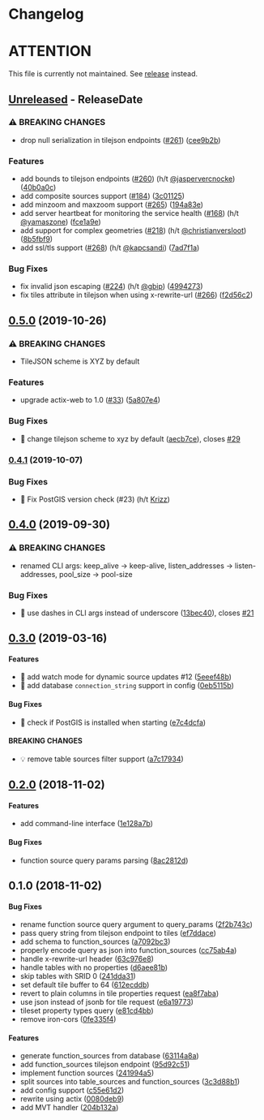 # Changelog

<!-- next-header -->

# ATTENTION
This file is currently not maintained. See [release](https://github.com/maplibre/martin/releases) instead.

## [Unreleased] - ReleaseDate

### ⚠ BREAKING CHANGES

* drop null serialization in tilejson endpoints ([#261](https://github.com/maplibre/martin/issues/261)) ([cee9b2b](https://github.com/maplibre/martin/commit/cee9b2bd8ca5e7303a416ada766616d864ec1f6a))

### Features

* add bounds to tilejson endpoints ([#260](https://github.com/maplibre/martin/issues/260)) (h/t [@jaspervercnocke](https://github.com/jaspervercnocke)) ([40b0a0c](https://github.com/maplibre/martin/commit/40b0a0c26aa93549fc1497faaf848049e1015070))
* add composite sources support ([#184](https://github.com/maplibre/martin/issues/184)) ([3c01125](https://github.com/maplibre/martin/commit/3c01125fc5ddb9c52aece570ae043e651c7a397c))
* add minzoom and maxzoom support ([#265](https://github.com/maplibre/martin/issues/265)) ([194a83e](https://github.com/maplibre/martin/commit/194a83e63f763323865a7f59e410e2931ce46e0a))
* add server heartbeat for monitoring the service health ([#168](https://github.com/maplibre/martin/issues/168)) (h/t [@yamaszone](https://github.com/yamaszone)) ([fce1a9e](https://github.com/maplibre/martin/commit/fce1a9e722692b24294c3766055602768112d392))
* add support for complex geometries ([#218](https://github.com/maplibre/martin/issues/218)) (h/t [@christianversloot](https://github.com/christianversloot)) ([8b5fbf9](https://github.com/maplibre/martin/commit/8b5fbf956545746d0f28e66fb73275ad46945259))
* add ssl/tls support ([#268](https://github.com/maplibre/martin/issues/268)) (h/t [@kapcsandi](https://github.com/kapcsandi)) ([7ad7f1a](https://github.com/maplibre/martin/commit/7ad7f1ab8b8fec856ca8f6f50d2ca7f897a10274))

### Bug Fixes

* fix invalid json escaping ([#224](https://github.com/maplibre/martin/issues/224)) (h/t [@gbip](https://github.com/gbip)) ([4994273](https://github.com/maplibre/martin/commit/49942734af5fcaffa4b4430e48600a0e4183d1bc))
* fix tiles attribute in tilejson when using x-rewrite-url ([#266](https://github.com/maplibre/martin/issues/266)) ([f2d56c2](https://github.com/maplibre/martin/commit/f2d56c2f7d28d858c09cab90ff13789d595ba6da))

<!-- next-url -->
[Unreleased]: https://github.com/maplibre/martin/compare/v0.5.0...HEAD

## [0.5.0](https://github.com/maplibre/martin/compare/v0.4.1...v0.5.0) (2019-10-26)


### ⚠ BREAKING CHANGES

* TileJSON scheme is XYZ by default

### Features

* upgrade actix-web to 1.0 ([#33](https://github.com/maplibre/martin/issues/33)) ([5a807e4](https://github.com/maplibre/martin/commit/5a807e40e272f6b2ccf4e7d33290521b2736b54d))


### Bug Fixes

* 🐛 change tilejson scheme to xyz by default ([aecb7ce](https://github.com/maplibre/martin/commit/aecb7ce6f45fc72034d20fcfaca186506a8dfce7)), closes [#29](https://github.com/maplibre/martin/issues/29)

### [0.4.1](https://github.com/maplibre/martin/compare/v0.4.0...v0.4.1) (2019-10-07)

### Bug Fixes

- 🐛 Fix PostGIS version check (#23) (h/t [Krizz](https://github.com/Krizz))

## [0.4.0](https://github.com/maplibre/martin/compare/v0.3.0...v0.4.0) (2019-09-30)

### ⚠ BREAKING CHANGES

- renamed CLI args: keep_alive -> keep-alive, listen_addresses ->
  listen-addresses, pool_size -> pool-size

### Bug Fixes

- 🐛 use dashes in CLI args instead of underscore ([13bec40](https://github.com/maplibre/martin/commit/13bec40)), closes [#21](https://github.com/maplibre/martin/issues/21)

## [0.3.0](https://github.com/maplibre/martin/compare/v0.2.0...v0.3.0) (2019-03-16)

#### Features

- 🎸 add watch mode for dynamic source updates #12 ([5eeef48b](https://github.com/maplibre/martin/commit/5eeef48b30ae22df83d1cff12ea1c6410e741b6b))
- 🎸 add database `connection_string` support in config ([0eb5115b](https://github.com/maplibre/martin/commit/0eb5115ba161e3d40e74fab4814d171b55de6804))

#### Bug Fixes

- 🐛 check if PostGIS is installed when starting ([e7c4dcfa](https://github.com/maplibre/martin/commit/e7c4dcfa140fa6bc774fe185cb57159eeb9062e7))

#### BREAKING CHANGES

- 💡 remove table sources filter support ([a7c17934](https://github.com/maplibre/martin/commit/a7c17934e2ea4188b2d4bd20e714441f30ea2731))

## [0.2.0](https://github.com/maplibre/martin/compare/v0.1.0...v0.2.0) (2018-11-02)

#### Features

- add command-line interface ([1e128a7b](https://github.com/maplibre/martin/commit/1e128a7bef484e116773d08e1e2e1a9be604aa9f))

#### Bug Fixes

- function source query params parsing ([8ac2812d](https://github.com/maplibre/martin/commit/8ac2812d05ae993ea5c9013877ab4c6a1906454a))

## 0.1.0 (2018-11-02)

#### Bug Fixes

- rename function source query argument to query_params ([2f2b743c](https://github.com/maplibre/martin/commit/2f2b743c33dcfc0f8494ec1f8a7e7c4bd0b124dc))
- pass query string from tilejson endpoint to tiles ([ef7ddace](https://github.com/maplibre/martin/commit/ef7ddace17cc11433824942c2ae68ffecb00538a))
- add schema to function_sources ([a7092bc3](https://github.com/maplibre/martin/commit/a7092bc3b86c35c4f7d2d14d699e1239b19d875b))
- properly encode query as json into function_sources ([cc75ab4a](https://github.com/maplibre/martin/commit/cc75ab4a8e68c8291b33badb80fd8065ea4476d7))
- handle x-rewrite-url header ([63c976e8](https://github.com/maplibre/martin/commit/63c976e8b9a598783150f9ef957e926d20ccf825))
- handle tables with no properties ([d6aee81b](https://github.com/maplibre/martin/commit/d6aee81b1bff47a7c3f46e4c26a07a2843a9c707))
- skip tables with SRID 0 ([241dda31](https://github.com/maplibre/martin/commit/241dda318453fb3bfc656793a1cef0fa6923114e))
- set default tile buffer to 64 ([612ecddb](https://github.com/maplibre/martin/commit/612ecddb99f33420077dcd3f1ca0ac9666e741b6))
- revert to plain columns in tile properties request ([ea8f7aba](https://github.com/maplibre/martin/commit/ea8f7abaadfd79d407a88e301e85a7ea0cd4a37d))
- use json instead of jsonb for tile request ([e6a19773](https://github.com/maplibre/martin/commit/e6a19773bf523950db006538c09fbcf05124006f))
- tileset property types query ([e81cd4bb](https://github.com/maplibre/martin/commit/e81cd4bb98ed77761d646a4fb82cf90ac8855963))
- remove iron-cors ([0fe335f4](https://github.com/maplibre/martin/commit/0fe335f417ef27b92c538190867ab54210ef7e3a))

#### Features

- generate function_sources from database ([63114a8a](https://github.com/maplibre/martin/commit/63114a8a11e0d383e8b52f428a54d0e114b3ab9d))
- add function_sources tilejson endpoint ([95d92c51](https://github.com/maplibre/martin/commit/95d92c51ed14bb98f8f149d08e9a61dc02212481))
- implement function sources ([241994a5](https://github.com/maplibre/martin/commit/241994a57072c3fb9c7d4344502bd9a8b6be507e))
- split sources into table_sources and function_sources ([3c3d88b1](https://github.com/maplibre/martin/commit/3c3d88b1849cadc92fde969441553820259b69af))
- add config support ([c55e61d2](https://github.com/maplibre/martin/commit/c55e61d27f62f2d23c7c6af4512a1a2f32dad282))
- rewrite using actix ([0080deb9](https://github.com/maplibre/martin/commit/0080deb92c8b14668ee0fe6d934a1de8e3627639))
- add MVT handler ([204b132a](https://github.com/maplibre/martin/commit/204b132a2699d8d1b20a7b1cabefb4e8ef749d87))
